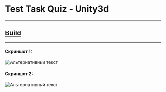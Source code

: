 # Test Task Quiz - Unity3d
---
## [Build](https://github.com/Crozen93/Test-Task-Quiz/blob/master/Build/Quiz_build.apk "Android Build")
---
#### Скриншот 1: 
![Альтернативный текст](https://github.com/Crozen93/Test-Task-Quiz/blob/master/Img/1.png)
#### Скриншот 2: 
![Альтернативный текст](https://github.com/Crozen93/Test-Task-Quiz/blob/master/Img/2.png)
